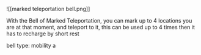 ![[marked teleportation bell.png]]

With the Bell of Marked Teleportation, you can mark up to 4 locations you are at that moment, and teleport to it, this can be used up to 4 times then it has to recharge by short rest


bell type: mobility
a